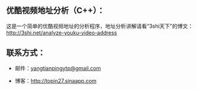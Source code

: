 ## 优酷视频地址分析（C++）：

这是一个简单的优酷视频地址的分析程序，地址分析讲解请看“3shi天下”的博文：http://3shi.net/analyze-youku-video-address

## 联系方式：

* 邮件：yangtianpingytp@gmail.com

* 博客：http://topin27.sinaapp.com
